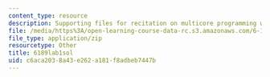 ```yaml
---
content_type: resource
description: Supporting files for recitation on multicore programming with Cell.
file: /media/https%3A/open-learning-course-data-rc.s3.amazonaws.com/6-189-multicore-programming-primer-january-iap-2007/c6aca2038a43e262a181f8adbeb7447b_6189lab1sol.zip
file_type: application/zip
resourcetype: Other
title: 6189lab1sol
uid: c6aca203-8a43-e262-a181-f8adbeb7447b
---
```

